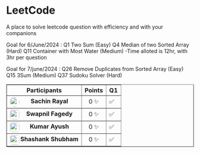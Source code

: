 # LeetCode
A place to solve leetcode question with efficiency and with your companions

Goal for 6/June/2024 :
Q1 Two Sum (Easy)
Q4 Median of two Sorted Array (Hard)
Q11 Container with Most Water (Medium)
-Time alloted is 12hr, with 3hr per question

Goal for 7/june/2024 :
Q26 Remove Duplicates from Sorted Array (Easy)
Q15 3Sum (Medium)
Q37 Sudoku Solver (Hard)

<table border="1">
  <tr>
    <th>Participants</th>
    <th>Points</th>
    <th>Q1</th>
  </tr>
  <tr>
    <th><center><img src="https://avatars.githubusercontent.com/u/66353809?s=64&v=4" width="25" height="25" align="left" style="border-radius:10px"> Sachin Rayal</center></th>
    <td><center>0 &#10024;</center></td>
    <td>&#9989;</td>
  </tr>
  <tr>
    <th><center><img src="https://avatars.githubusercontent.com/u/143727207?s=64&v=4" width="25" height="25" align="left" style="border-radius:5px"> Swapnil Fagedy</center></th>
    <td><center>0 &#10024;</center></td>
    <td>&#9989;</td>
  </tr>
  <tr>
    <th><center><img src="https://avatars.githubusercontent.com/u/79803871?s=64&v=4" width="25" height="25" align="left" style="border-radius:5px"> Kumar Ayush</center></th>
    <td><center>0 &#10024;</center></td>
    <td>&#9989;</td>
  </tr>
  <tr>
    <th><center><img src="https://avatars.githubusercontent.com/u/73930171?s=64&v=4" width="25" height="25" align="left" style="border-radius:5px"> Shashank Shubham</center></th>
    <td><center>0 &#10024;</center></td>
    <td>&#9989;</td>
  </tr>
</table>

